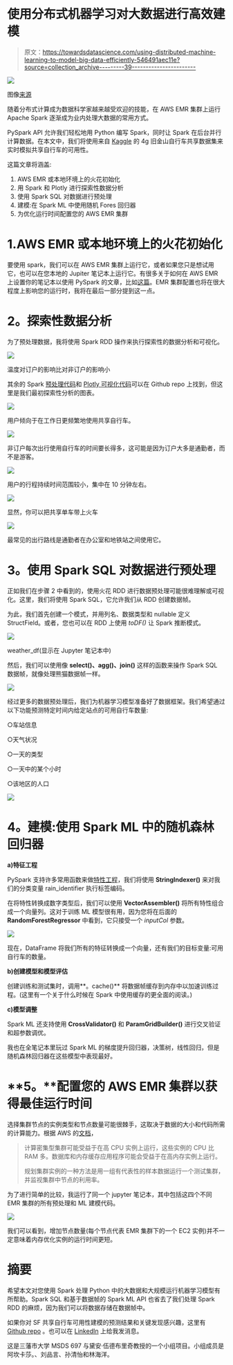 # 使用分布式机器学习对大数据进行高效建模

> 原文：<https://towardsdatascience.com/using-distributed-machine-learning-to-model-big-data-efficiently-546491aec11e?source=collection_archive---------39----------------------->

![](img/c49c895524daa6e8037ffc2233bca3b1.png)

图像[来源](https://yurongfan.wordpress.com/2017/01/10/sparkml-demo-car-classification-using-sparkml-pysparkpython-api/)

随着分布式计算成为数据科学家越来越受欢迎的技能，在 AWS EMR 集群上运行 Apache Spark 逐渐成为业内处理大数据的常用方式。

PySpark API 允许我们轻松地用 Python 编写 Spark，同时让 Spark 在后台并行计算数据。在本文中，我们将使用来自 [Kaggle](https://www.kaggle.com/benhamner/sf-bay-area-bike-share) 的 4g 旧金山自行车共享数据集来实时模拟共享自行车的可用性。

这篇文章将涵盖:

1.  AWS EMR 或本地环境上的火花初始化
2.  用 Spark 和 Plotly 进行探索性数据分析
3.  使用 Spark SQL 对数据进行预处理
4.  建模:在 Spark ML 中使用随机 Fores 回归器
5.  为优化运行时间配置您的 AWS EMR 集群

# 1.AWS EMR 或本地环境上的火花初始化

要使用 spark，我们可以在 AWS EMR 集群上运行它，或者如果您只是想试用它，也可以在您本地的 Jupiter 笔记本上运行它。有很多关于如何在 AWS EMR 上设置你的笔记本以使用 PySpark 的文章，比如[这篇](/getting-started-with-pyspark-on-amazon-emr-c85154b6b921)。EMR 集群配置也将在很大程度上影响您的运行时，我将在最后一部分提到这一点。

# **2。探索性数据分析**

为了预处理数据，我将使用 Spark RDD 操作来执行探索性的数据分析和可视化。

![](img/dad2cf40a8f90a961d92f7080143d061.png)

温度对订户的影响比对非订户的影响小

其余的 Spark [预处理代码](https://github.com/estheryl/sf_bike_share_spark/blob/master/EDA_preprocessing.ipynb)和 [Plotly 可视化代码](https://github.com/estheryl/sf_bike_share_spark/blob/master/EDA_visulization.ipynb)可以在 Github repo 上找到，但这里是我们最初探索性分析的图表。

![](img/bda29a0b2186301fa0b4740ebe468ed3.png)

用户倾向于在工作日更频繁地使用共享自行车。

![](img/960a9e9beb2ecdfe291c1fd9e62b042c.png)

非订户每次出行使用自行车的时间要长得多，这可能是因为订户大多是通勤者，而不是游客。

![](img/729a516568c3c7d955393377933e6220.png)

用户的行程持续时间范围较小，集中在 10 分钟左右。

![](img/6a035b5440179b68ef3c337da7caf070.png)

显然，你可以把共享单车带上火车

![](img/ee731d4c2283a24724223c698be7e94c.png)

最常见的出行路线是通勤者在办公室和地铁站之间使用它。

# **3。使用 Spark SQL 对数据进行预处理**

正如我们在步骤 2 中看到的，使用火花 RDD 进行数据预处理可能很难理解或可视化。这里，我们将使用 Spark SQL，它允许我们从 RDD 创建数据帧。

为此，我们首先创建一个模式，并用列名、数据类型和 nullable 定义 StructField。或者，您也可以在 RDD 上使用 *toDF()* 让 Spark 推断模式。

![](img/df783d2268b0db15b989b7e980e08f68.png)

weather_df(显示在 Jupyter 笔记本中)

然后，我们可以使用像 **select()、agg()、join()** 这样的函数来操作 Spark SQL 数据帧，就像处理熊猫数据帧一样。

![](img/ca1750254b37d9de5b1d5e080d1a3356.png)

经过更多的数据预处理后，我们为机器学习模型准备好了数据框架。我们希望通过以下功能预测特定时间内给定站点的可用自行车数量:

○车站信息

○天气状况

○一天的类型

○一天中的某个小时

○该地区的人口

![](img/8191425980aef6126537f5ee07f0d39c.png)

# **4。建模:使用 Spark ML 中的随机森林回归器**

**a)特征工程**

PySpark 支持许多常用函数来做[特性工程](https://spark.apache.org/docs/latest/ml-features)，我们将使用 **StringIndexer()** 来对我们的分类变量 rain_identifier 执行标签编码。

在将特性转换成数字类型后，我们可以使用 **VectorAssembler()** 将所有特性组合成一个向量列。这对于训练 ML 模型很有用，因为您将在后面的 **RandomForestRegressor** 中看到，它只接受一个 *inputCol* 参数。

![](img/7c442815af25934c10377395f0f84bba.png)

现在，DataFrame 将我们所有的特征转换成一个向量，还有我们的目标变量:可用自行车的数量。

**b)创建模型和模型评估**

创建训练和测试集时，调用**。cache()** 将数据帧缓存到内存中以加速训练过程。(这里有一个关于什么时候在 Spark 中使用缓存的更全面的阅读。)

**c)模型调整**

Spark ML 还支持使用 **CrossValidator()** 和 **ParamGridBuilder()** 进行交叉验证和超参数调优。

我也在全笔记本里玩过 Spark ML 的梯度提升回归器，决策树，线性回归，但是随机森林回归器在这些模型中表现最好。

# **5。**配置您的 AWS EMR 集群以获得最佳运行时间

选择集群节点的实例类型和节点数量可能很棘手，这取决于数据的大小和代码所需的计算能力。根据 AWS 的[文档](https://docs.aws.amazon.com/emr/latest/ManagementGuide/emr-plan-instances-guidelines.html)，

> 计算密集型集群可能受益于在高 CPU 实例上运行，这些实例的 CPU 比 RAM 多。数据库和内存缓存应用程序可能会受益于在高内存实例上运行。
> 
> 规划集群实例的一种方法是用一组有代表性的样本数据运行一个测试集群，并监视集群中节点的利用率。

为了进行简单的比较，我运行了同一个 jupyter 笔记本，其中包括这四个不同 EMR 集群的所有预处理和 ML 建模代码。

![](img/4ec6c342359b1b3e14d737fb03b3053d.png)

我们可以看到，增加节点数量(每个节点代表 EMR 集群下的一个 EC2 实例)并不一定意味着内存优化实例的运行时间更短。

# 摘要

希望本文对您使用 Spark 处理 Python 中的大数据和大规模运行机器学习模型有所帮助。Spark SQL 和基于数据帧的 Spark ML API 也省去了我们处理 Spark RDD 的麻烦，因为我们可以将数据存储在数据帧中。

如果你对 SF 共享自行车可用性建模的预测结果和关键发现感兴趣，这里有 [Github repo](https://github.com/estheryl/sf_bike_share_spark) 。也可以在 [LinkedIn](https://www.linkedin.com/in/esther-yihui-liu/) 上给我发消息。

这是三藩市大学 MSDS 697 与黛安·伍德布里奇教授的一个小组项目。小组成员是阿坎卡莎。、刘品言、孙清怡和林海洋。